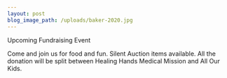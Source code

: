 ```yaml
---
layout: post
blog_image_path: /uploads/baker-2020.jpg
---
```


Upcoming Fundraising Event

Come and join us for food and fun. Silent Auction items available. All the donation will be split between Healing Hands Medical Mission and All Our Kids.&nbsp;

&nbsp;